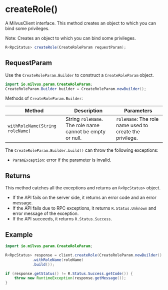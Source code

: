 # createRole()

A MilvusClient interface. This method creates an object to which you can bind some privileges. 

<div class="alert note">
Note: Creates an object to which you can bind some privileges.
</div>

```Java
R<RpcStatus> createRole(CreateRoleParam requestParam);
```

## RequestParam
Use the `CreateRoleParam.Builder` to construct a `CreateRoleParam` object.

```Java
import io.milvus.param.CreateRoleParam;
CreateRoleParam.Builder builder = CreateRoleParam.newBuilder();
```

Methods of `CreateRoleParam.Builder`:

| Method | Description | Parameters |
| --- | --- | --- |
| `withRoleName(String roleName)` | String `roleName`. The role name cannot be empty or null. | `roleName`: The role name used to create the privilege. |

The `CreateRoleParam.Builder.build()` can throw the following exceptions:
- `ParamException`: error if the parameter is invalid.

## Returns
This method catches all the exceptions and returns an `R<RpcStatus>` object.
- If the API fails on the server side, it returns an error code and an error message.
- If the API fails due to RPC exceptions, it returns `R.Status.Unknown` and error message of the exception.
- If the API succeeds, it returns `R.Status.Success`.

## Example

```Java
import io.milvus.param.CreateRoleParam;

R<RpcStatus> response = client.createRole(CreateRoleParam.newBuilder()
            .withRoleName(roleName)
            .build());

if (response.getStatus() != R.Status.Success.getCode()) {
    throw new RuntimeException(response.getMessage());
}
```